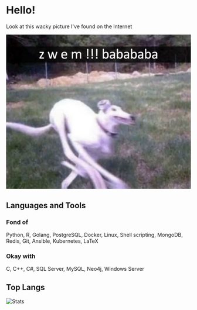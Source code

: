 # Hello!

Look at this wacky picture I've found on the Internet

![](pic.jpg#center)

## Languages and Tools

### Fond of

Python, R, Golang, PostgreSQL, Docker, Linux, Shell scripting, MongoDB, Redis, Git, Ansible, Kubernetes, LaTeX

### Okay with

C, C++, C#, SQL Server, MySQL, Neo4j, Windows Server

## Top Langs

![Stats](https://github-readme-stats.vercel.app/api/top-langs/?username=olekzonder&hide_progress=true)
